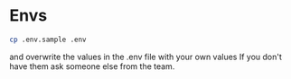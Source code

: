 # Envs

```bash
cp .env.sample .env
```
and overwrite the values in the .env file with your own values
If you don't have them ask someone else from the team.
